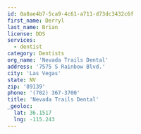 ```yaml
---
id: 0a8ae4b7-5ca9-4c61-a711-d73dc3432c6f
first_name: Derryl
last_name: Brian
license: DDS
services:
  - dentist
category: Dentists
org_name: 'Nevada Trails Dental'
address: '7575 S Rainbow Blvd.'
city: 'Las Vegas'
state: NV
zip: '89139'
phone: '(702) 367-3700'
title: 'Nevada Trails Dental'
_geoloc:
  lat: 36.1517
  lng: -115.243
---
```

